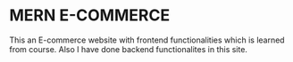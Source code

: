# MERN E-COMMERCE 
This an E-commerce website with frontend functionalities which is learned from course.
Also I have done backend functionalites in this site.
